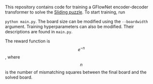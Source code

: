 
This repository contains code for training a GFlowNet encoder-decoder transformer to solve the [Sliding puzzle](https://en.wikipedia.org/wiki/Sliding_puzzle). 
To start training, run 

``python main.py``.
The board size can be modified using the ``--boardwidth`` argument. Training hyperparameters can also be modified. Their descriptions are found in ``main.py``.

The reward function is $$e^{-n}$$, where $$n$$ is the number of mismatching squares between the final board and the solved board.

